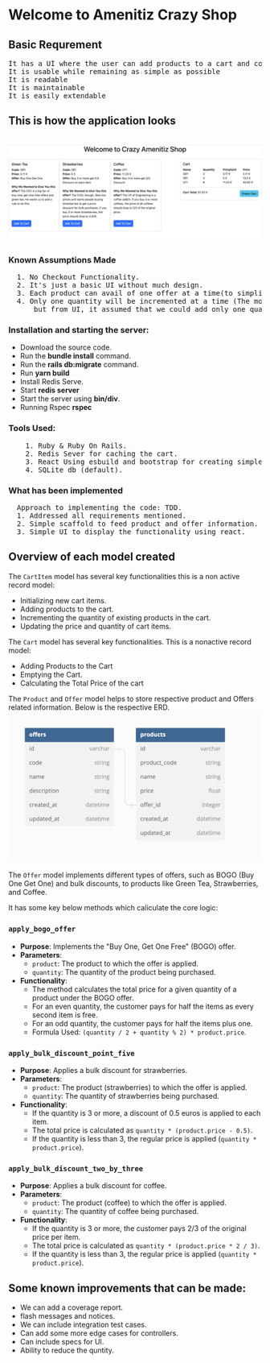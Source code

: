 <h1> Welcome to Amenitiz Crazy Shop</h1>
<h2> Basic Requrement </h2>
<pre>
It has a UI where the user can add products to a cart and compute the total price (it can be a simple CLI)
It is usable while remaining as simple as possible
It is readable
It is maintainable
It is easily extendable
</pre>
<h2>This is how the application looks</h2> <br/>
  
<img src='https://github.com/rvkrish/AmenitizCrazyShop/blob/7d3fdb3e621d11139101fa5cf99a50af2a8da745/public/Screenshot%202023-11-09%20at%205.56.11%20PM.png' width='900'>

<h3> Known Assumptions Made </h3>
<pre>
  1. No Checkout Functionality.
  2. It's just a basic UI without much design.
  3. Each product can avail of one offer at a time(to simplify the implementation)
  4. Only one quantity will be incremented at a time (The model level provided the ability to add multiple quantities, 
      but from UI, it assumed that we could add only one quantity)
</pre>


<h3> Installation and starting the server: </h3>

- Download the source code.
- Run the **bundle install** command.
- Run the **rails db:migrate** command.
- Run **yarn build**
- Install Redis Serve.
- Start **redis server**
- Start the server using **bin/div**.
- Running Rspec **rspec**

<h3>Tools Used: </h3>
<pre>
    1. Ruby & Ruby On Rails.
    2. Redis Sever for caching the cart.
    3. React Using esbuild and bootstrap for creating simple UI.
    4. SQLite db (default).
</pre>
<h3> What has been implemented</h3>
<pre>
  Approach to implementing the code: TDD.
  1. Addressed all requirements mentioned.
  2. Simple scaffold to feed product and offer information.
  3. Simple UI to display the functionality using react.
</pre>


## Overview of each model created

The `CartItem` model has several key functionalities this is a non active record model:

- Initializing new cart items.
- Adding products to the cart.
- Incrementing the quantity of existing products in the cart.
- Updating the price and quantity of cart items.

The `Cart` model has several key functionalities. This is a nonactive record model:

- Adding Products to the Cart
- Emptying the Cart.
- Calculating the Total Price of the cart
  
The `Product` and `Offer` model  helps to store respective product and Offers related information. Below is the respective ERD. <br/> 
<img src='https://github.com/rvkrish/AmenitizCrazyShop/blob/83c3369cd437e47df3a774285847e2edf2bf58b9/public/Screenshot%202023-11-09%20at%206.35.12%20PM.png' width='600'>


The `Offer` model implements different types of offers, such as BOGO (Buy One Get One) and bulk discounts, to products like Green Tea, Strawberries, and Coffee.


It has some key below methods which caliculate the core logic:

### `apply_bogo_offer`

- **Purpose**: Implements the "Buy One, Get One Free" (BOGO) offer.
- **Parameters**:
  - `product`: The product to which the offer is applied.
  - `quantity`: The quantity of the product being purchased.
- **Functionality**:
  - The method calculates the total price for a given quantity of a product under the BOGO offer.
  - For an even quantity, the customer pays for half the items as every second item is free.
  - For an odd quantity, the customer pays for half the items plus one.
  - Formula Used: `(quantity / 2 + quantity % 2) * product.price`.

### `apply_bulk_discount_point_five`

- **Purpose**: Applies a bulk discount for strawberries.
- **Parameters**:
  - `product`: The product (strawberries) to which the offer is applied.
  - `quantity`: The quantity of strawberries being purchased.
- **Functionality**:
  - If the quantity is 3 or more, a discount of 0.5 euros is applied to each item.
  - The total price is calculated as `quantity * (product.price - 0.5)`.
  - If the quantity is less than 3, the regular price is applied (`quantity * product.price`).

### `apply_bulk_discount_two_by_three`

- **Purpose**: Applies a bulk discount for coffee.
- **Parameters**:
  - `product`: The product (coffee) to which the offer is applied.
  - `quantity`: The quantity of coffee being purchased.
- **Functionality**:
  - If the quantity is 3 or more, the customer pays 2/3 of the original price per item.
  - The total price is calculated as `quantity * (product.price * 2 / 3)`.
  - If the quantity is less than 3, the regular price is applied (`quantity * product.price`).



<h2>Some known improvements that can be made:</h2>

- We can add a coverage report.
- flash messages and notices.
- We can include integration test cases.
- Can add some more edge cases for controllers.
- Can include specs for UI.
- Ability to reduce the quntity.
  
